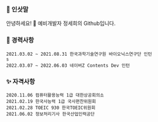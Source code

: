 ### 🌸 인삿말

안녕하세요! 🙌
예비개발자 정세희의 Github입니다.

### 💼 경력사항
    2021.03.02 ~ 2021.08.31 한국과학기술연구원 바이오닉스연구단 인턴
    s
    2022.03.07 ~ 2022.06.03 네이버Z Contents Dev 인턴
    

### ✨ 자격사항
    2020.11.06 컴퓨터활용능력 1급 대한상공회의소
    2021.02.19 한국사능력 1급 국사편찬위원회
    2021.02.28 TOEIC 930 한국TOEIC위원회
    2021.06.02 정보처리기사 한국산업인력공단


<!--
**SayisMe/SayisMe** is a ✨ _special_ ✨ repository because its `README.md` (this file) appears on your GitHub profile.

Here are some ideas to get you started:

- 🔭 I’m currently working on ...
- 🌱 I’m currently learning ...
- 👯 I’m looking to collaborate on ...
- 🤔 I’m looking for help with ...
- 💬 Ask me about ...
- 📫 How to reach me: ...
- 😄 Pronouns: ...
- ⚡ Fun fact: ...
-->
